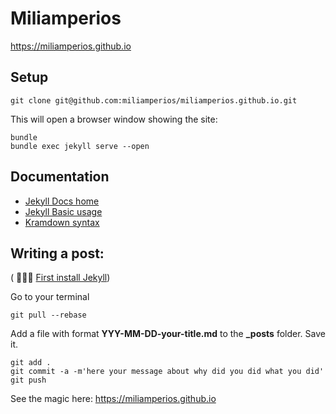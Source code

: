 # Miliamperios

https://miliamperios.github.io

## Setup

```
git clone git@github.com:miliamperios/miliamperios.github.io.git
```


This will open a browser window showing the site:

```
bundle
bundle exec jekyll serve --open
```

## Documentation

* [Jekyll Docs home](https://jekyllrb.com/docs/home/)
* [Jekyll Basic usage](https://jekyllrb.com/docs/usage/)
* [Kramdown syntax](https://kramdown.gettalong.org/syntax.html)


## Writing a post:

( 👩🏻‍💻 [First install Jekyll](https://jekyllrb.com/docs/installation/))

Go to your terminal

```
git pull --rebase
```

Add a file with format **YYY-MM-DD-your-title.md** to the **_posts** folder.
Save it.

```
git add .
git commit -a -m'here your message about why did you did what you did'
git push
```

See the magic here: https://miliamperios.github.io
